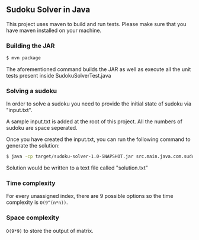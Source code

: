 ## Sudoku Solver in Java

This project uses maven to build and run tests. Please make sure that you have maven installed on your machine.

### Building the JAR

```sh
$ mvn package
```

The aforementioned command builds the JAR as well as execute all the unit tests present inside SudokuSolverTest.java

### Solving a sudoku

In order to solve a sudoku you need to provide the initial state of sudoku via "input.txt".

A sample input.txt is added at the root of this project. All the numbers of sudoku are space seperated.

Once you have created the input.txt, you can run the following command to generate the solution:

```sh
$ java -cp target/sudoku-solver-1.0-SNAPSHOT.jar src.main.java.com.sudoku_solver.SudokuSolver
```

Solution would be written to a text file called "solution.txt"

### Time complexity
For every unassigned index, there are 9 possible options so the time complexity is `O(9^(n*n))`.

### Space complexity
`O(9*9)` to store the output of matrix.
